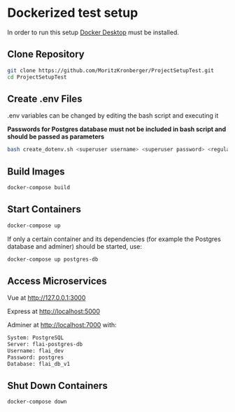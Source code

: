 # Dockerized test setup

In order to run this setup [Docker Desktop](https://www.docker.com/products/docker-desktop) must be installed.

## Clone Repository

```bash
git clone https://github.com/MoritzKronberger/ProjectSetupTest.git
cd ProjectSetupTest
```

## Create .env Files

.env variables can be changed by editing the bash script and executing it

**Passwords for Postgres database must not be included in bash script and should be passed as parameters**

```bash
bash create_dotenv.sh <superuser username> <superuser password> <regular user username> <regular user password>
```

## Build Images

```bash
docker-compose build
```

## Start Containers

```bash
docker-compose up
```

If only a certain container and its dependencies (for example the Postgres database and adminer) should be started, use:

```bash
docker-compose up postgres-db
```

## Access Microservices

Vue at <http://127.0.0.1:3000>

Express at <http://localhost:5000>

Adminer at <http://localhost:7000> with:

```txt
System: PostgreSQL
Server: flai-postgres-db
Username: flai_dev
Password: postgres
Database: flai_db_v1
```

## Shut Down Containers

```bash
docker-compose down
```
